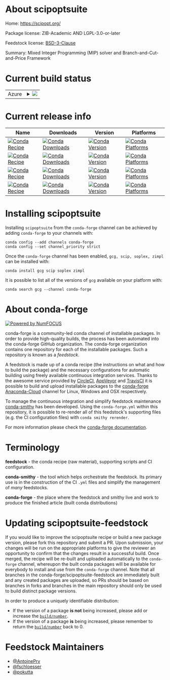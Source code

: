 About scipoptsuite
==================

Home: https://scipopt.org/

Package license: ZIB-Academic AND LGPL-3.0-or-later

Feedstock license: [BSD-3-Clause](https://github.com/conda-forge/scipoptsuite-feedstock/blob/master/LICENSE.txt)

Summary: Mixed Integer Programming (MIP) solver and Branch-and-Cut-and-Price Framework

Current build status
====================


<table>
    
  <tr>
    <td>Azure</td>
    <td>
      <details>
        <summary>
          <a href="https://dev.azure.com/conda-forge/feedstock-builds/_build/latest?definitionId=11841&branchName=master">
            <img src="https://dev.azure.com/conda-forge/feedstock-builds/_apis/build/status/scipoptsuite-feedstock?branchName=master">
          </a>
        </summary>
        <table>
          <thead><tr><th>Variant</th><th>Status</th></tr></thead>
          <tbody><tr>
              <td>linux_64</td>
              <td>
                <a href="https://dev.azure.com/conda-forge/feedstock-builds/_build/latest?definitionId=11841&branchName=master">
                  <img src="https://dev.azure.com/conda-forge/feedstock-builds/_apis/build/status/scipoptsuite-feedstock?branchName=master&jobName=linux&configuration=linux_64_" alt="variant">
                </a>
              </td>
            </tr><tr>
              <td>osx_64</td>
              <td>
                <a href="https://dev.azure.com/conda-forge/feedstock-builds/_build/latest?definitionId=11841&branchName=master">
                  <img src="https://dev.azure.com/conda-forge/feedstock-builds/_apis/build/status/scipoptsuite-feedstock?branchName=master&jobName=osx&configuration=osx_64_" alt="variant">
                </a>
              </td>
            </tr>
          </tbody>
        </table>
      </details>
    </td>
  </tr>
</table>

Current release info
====================

| Name | Downloads | Version | Platforms |
| --- | --- | --- | --- |
| [![Conda Recipe](https://img.shields.io/badge/recipe-gcg-green.svg)](https://anaconda.org/conda-forge/gcg) | [![Conda Downloads](https://img.shields.io/conda/dn/conda-forge/gcg.svg)](https://anaconda.org/conda-forge/gcg) | [![Conda Version](https://img.shields.io/conda/vn/conda-forge/gcg.svg)](https://anaconda.org/conda-forge/gcg) | [![Conda Platforms](https://img.shields.io/conda/pn/conda-forge/gcg.svg)](https://anaconda.org/conda-forge/gcg) |
| [![Conda Recipe](https://img.shields.io/badge/recipe-scip-green.svg)](https://anaconda.org/conda-forge/scip) | [![Conda Downloads](https://img.shields.io/conda/dn/conda-forge/scip.svg)](https://anaconda.org/conda-forge/scip) | [![Conda Version](https://img.shields.io/conda/vn/conda-forge/scip.svg)](https://anaconda.org/conda-forge/scip) | [![Conda Platforms](https://img.shields.io/conda/pn/conda-forge/scip.svg)](https://anaconda.org/conda-forge/scip) |
| [![Conda Recipe](https://img.shields.io/badge/recipe-soplex-green.svg)](https://anaconda.org/conda-forge/soplex) | [![Conda Downloads](https://img.shields.io/conda/dn/conda-forge/soplex.svg)](https://anaconda.org/conda-forge/soplex) | [![Conda Version](https://img.shields.io/conda/vn/conda-forge/soplex.svg)](https://anaconda.org/conda-forge/soplex) | [![Conda Platforms](https://img.shields.io/conda/pn/conda-forge/soplex.svg)](https://anaconda.org/conda-forge/soplex) |
| [![Conda Recipe](https://img.shields.io/badge/recipe-zimpl-green.svg)](https://anaconda.org/conda-forge/zimpl) | [![Conda Downloads](https://img.shields.io/conda/dn/conda-forge/zimpl.svg)](https://anaconda.org/conda-forge/zimpl) | [![Conda Version](https://img.shields.io/conda/vn/conda-forge/zimpl.svg)](https://anaconda.org/conda-forge/zimpl) | [![Conda Platforms](https://img.shields.io/conda/pn/conda-forge/zimpl.svg)](https://anaconda.org/conda-forge/zimpl) |

Installing scipoptsuite
=======================

Installing `scipoptsuite` from the `conda-forge` channel can be achieved by adding `conda-forge` to your channels with:

```
conda config --add channels conda-forge
conda config --set channel_priority strict
```

Once the `conda-forge` channel has been enabled, `gcg, scip, soplex, zimpl` can be installed with:

```
conda install gcg scip soplex zimpl
```

It is possible to list all of the versions of `gcg` available on your platform with:

```
conda search gcg --channel conda-forge
```


About conda-forge
=================

[![Powered by NumFOCUS](https://img.shields.io/badge/powered%20by-NumFOCUS-orange.svg?style=flat&colorA=E1523D&colorB=007D8A)](http://numfocus.org)

conda-forge is a community-led conda channel of installable packages.
In order to provide high-quality builds, the process has been automated into the
conda-forge GitHub organization. The conda-forge organization contains one repository
for each of the installable packages. Such a repository is known as a *feedstock*.

A feedstock is made up of a conda recipe (the instructions on what and how to build
the package) and the necessary configurations for automatic building using freely
available continuous integration services. Thanks to the awesome service provided by
[CircleCI](https://circleci.com/), [AppVeyor](https://www.appveyor.com/)
and [TravisCI](https://travis-ci.com/) it is possible to build and upload installable
packages to the [conda-forge](https://anaconda.org/conda-forge)
[Anaconda-Cloud](https://anaconda.org/) channel for Linux, Windows and OSX respectively.

To manage the continuous integration and simplify feedstock maintenance
[conda-smithy](https://github.com/conda-forge/conda-smithy) has been developed.
Using the ``conda-forge.yml`` within this repository, it is possible to re-render all of
this feedstock's supporting files (e.g. the CI configuration files) with ``conda smithy rerender``.

For more information please check the [conda-forge documentation](https://conda-forge.org/docs/).

Terminology
===========

**feedstock** - the conda recipe (raw material), supporting scripts and CI configuration.

**conda-smithy** - the tool which helps orchestrate the feedstock.
                   Its primary use is in the construction of the CI ``.yml`` files
                   and simplify the management of *many* feedstocks.

**conda-forge** - the place where the feedstock and smithy live and work to
                  produce the finished article (built conda distributions)


Updating scipoptsuite-feedstock
===============================

If you would like to improve the scipoptsuite recipe or build a new
package version, please fork this repository and submit a PR. Upon submission,
your changes will be run on the appropriate platforms to give the reviewer an
opportunity to confirm that the changes result in a successful build. Once
merged, the recipe will be re-built and uploaded automatically to the
`conda-forge` channel, whereupon the built conda packages will be available for
everybody to install and use from the `conda-forge` channel.
Note that all branches in the conda-forge/scipoptsuite-feedstock are
immediately built and any created packages are uploaded, so PRs should be based
on branches in forks and branches in the main repository should only be used to
build distinct package versions.

In order to produce a uniquely identifiable distribution:
 * If the version of a package **is not** being increased, please add or increase
   the [``build/number``](https://docs.conda.io/projects/conda-build/en/latest/resources/define-metadata.html#build-number-and-string).
 * If the version of a package **is** being increased, please remember to return
   the [``build/number``](https://docs.conda.io/projects/conda-build/en/latest/resources/define-metadata.html#build-number-and-string)
   back to 0.

Feedstock Maintainers
=====================

* [@AntoinePrv](https://github.com/AntoinePrv/)
* [@fschloesser](https://github.com/fschloesser/)
* [@pokutta](https://github.com/pokutta/)


